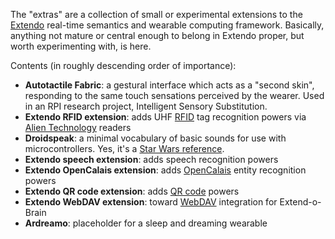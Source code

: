 The "extras" are a collection of small or experimental extensions to the [Extendo](https://github.com/joshsh/extendo) real-time semantics and wearable computing framework.  Basically, anything not mature or central enough to belong in Extendo proper, but worth experimenting with, is here.

Contents (in roughly descending order of importance):
* **Autotactile Fabric**: a gestural interface which acts as a "second skin", responding to the same touch sensations perceived by the wearer.  Used in an RPI research project, Intelligent Sensory Substitution.
* **Extendo RFID extension**: adds UHF [RFID](http://en.wikipedia.org/wiki/Radio-frequency_identification) tag recognition powers via [Alien Technology](http://www.alientechnology.com/) readers
* **Droidspeak**: a minimal vocabulary of basic sounds for use with microcontrollers.  Yes, it's a [Star Wars reference](http://starwars.wikia.com/wiki/Binary).
* **Extendo speech extension**: adds speech recognition powers
* **Extendo OpenCalais extension**: adds [OpenCalais](http://www.opencalais.com/) entity recognition powers
* **Extendo QR code extension**: adds [QR code](http://en.wikipedia.org/wiki/QR_code) powers
* **Extendo WebDAV extension**: toward [WebDAV](http://en.wikipedia.org/wiki/WebDAV) integration for Extend-o-Brain
* **Ardreamo**: placeholder for a sleep and dreaming wearable
